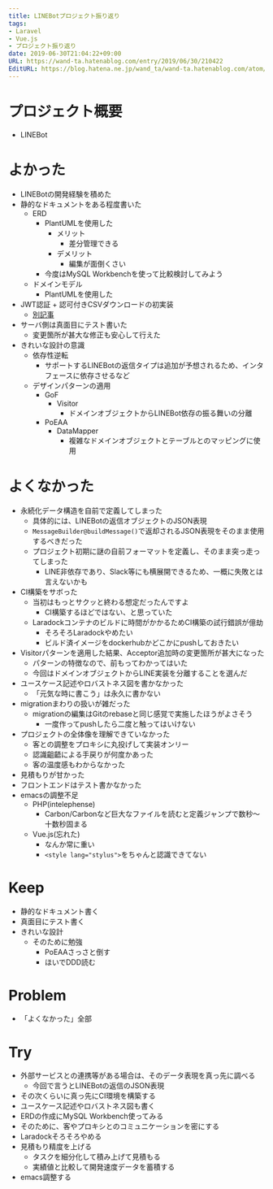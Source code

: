 ```yaml
---
title: LINEBotプロジェクト振り返り
tags:
- Laravel
- Vue.js
- プロジェクト振り返り
date: 2019-06-30T21:04:22+09:00
URL: https://wand-ta.hatenablog.com/entry/2019/06/30/210422
EditURL: https://blog.hatena.ne.jp/wand_ta/wand-ta.hatenablog.com/atom/entry/17680117127211222291
---
```


# プロジェクト概要

- LINEBot

# よかった

- LINEBotの開発経験を積めた
- 静的なドキュメントをある程度書いた
    - ERD
        - PlantUMLを使用した
            - メリット
                - 差分管理できる
            - デメリット
                - 編集が面倒くさい
        - 今度はMySQL Workbenchを使って比較検討してみよう
    - ドメインモデル
        - PlantUMLを使用した
- JWT認証 + 認可付きCSVダウンロードの初実装
    - [別記事]()
- サーバ側は真面目にテスト書いた
    - 変更箇所が甚大な修正も安心して行えた
- きれいな設計の意識
    - 依存性逆転
        - サポートするLINEBotの返信タイプは追加が予想されるため、インタフェースに依存させるなど
    - デザインパターンの適用
        - GoF
            - Visitor
                - ドメインオブジェクトからLINEBot依存の振る舞いの分離
        - PoEAA
            - DataMapper
                - 複雑なドメインオブジェクトとテーブルとのマッピングに使用
    

# よくなかった

- 永続化データ構造を自前で定義してしまった
    - 具体的には、LINEBotの返信オブジェクトのJSON表現
    - `MessageBuilder@buildMessage()`で返却されるJSON表現をそのまま使用するべきだった
    - プロジェクト初期に謎の自前フォーマットを定義し、そのまま突っ走ってしまった
        - LINE非依存であり、Slack等にも横展開できるため、一概に失敗とは言えないかも
- CI構築をサボった
    - 当初はもっとサクッと終わる想定だったんですよ
        - CI構築するほどではない、と思っていた
    - Laradockコンテナのビルドに時間がかかるためCI構築の試行錯誤が億劫
        - そろそろLaradockやめたい
        - ビルド済イメージをdockerhubかどこかにpushしておきたい
- Visitorパターンを適用した結果、Acceptor追加時の変更箇所が甚大になった
    - パターンの特徴なので、前もってわかってはいた
    - 今回はドメインオブジェクトからLINE実装を分離することを選んだ
- ユースケース記述やロバストネス図を書かなかった
    - 「元気な時に書こう」は永久に書かない
- migrationまわりの扱いが雑だった
    - migrationの編集はGitのrebaseと同じ感覚で実施したほうがよさそう
        - 一度作ってpushしたら二度と触ってはいけない
- プロジェクトの全体像を理解できていなかった
    - 客との調整をプロキシに丸投げして実装オンリー
    - 認識齟齬による手戻りが何度かあった
    - 客の温度感もわからなかった
- 見積もりが甘かった
- フロントエンドはテスト書かなかった
- emacsの調整不足
    - PHP(intelephense)
        - Carbon/Carbonなど巨大なファイルを読むと定義ジャンプで数秒〜十数秒固まる
    - Vue.js(忘れた)
        - なんか常に重い
        - `<style lang="stylus">`をちゃんと認識できてない


# Keep

- 静的なドキュメント書く
- 真面目にテスト書く
- きれいな設計
    - そのために勉強
        - PoEAAさっさと倒す
        - ほいでDDD読む

# Problem

- 「よくなかった」全部

# Try

- 外部サービスとの連携等がある場合は、そのデータ表現を真っ先に調べる
    - 今回で言うとLINEBotの返信のJSON表現
- その次くらいに真っ先にCI環境を構築する
- ユースケース記述やロバストネス図も書く
- ERDの作成にMySQL Workbench使ってみる
- そのために、客やプロキシとのコミュニケーションを密にする
- Laradockそろそろやめる
- 見積もり精度を上げる
    - タスクを細分化して積み上げて見積もる
    - 実績値と比較して開発速度データを蓄積する
- emacs調整する
